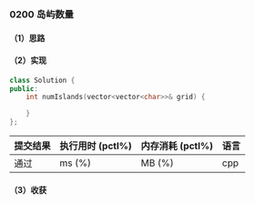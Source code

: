 ### 0200 岛屿数量

#### （1）思路

#### （2）实现

```cpp
class Solution {
public:
    int numIslands(vector<vector<char>>& grid) {

    }
};
```

| 提交结果 | 执行用时 (pctl%) | 内存消耗 (pctl%) | 语言 |
|:---------|:-----------------|:-----------------|:-----|
| 通过     |  ms (%)   |  MB (%)  | cpp  |

#### （3）收获

